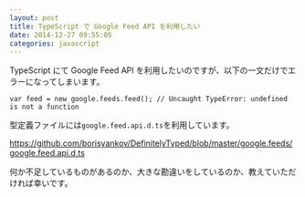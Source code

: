 ```yaml
---
layout: post
title: TypeScript で Google Feed API を利用したい
date: 2014-12-27 09:55:05
categories: javascript
---
```

<p>TypeScript にて Google Feed API を利用したいのですが、以下の一文だけでエラーになってしまいます。</p>

```
var feed = new google.feeds.feed(); // Uncaught TypeError: undefined is not a function
```

<p>型定義ファイルには<code>google.feed.api.d.ts</code>を利用しています。</p>

<p><a href="https://github.com/borisyankov/DefinitelyTyped/blob/master/google.feeds/google.feed.api.d.ts" rel="nofollow">https://github.com/borisyankov/DefinitelyTyped/blob/master/google.feeds/google.feed.api.d.ts</a></p>

<p>何か不足しているものがあるのか、大きな勘違いをしているのか、教えていただければ幸いです。</p>
